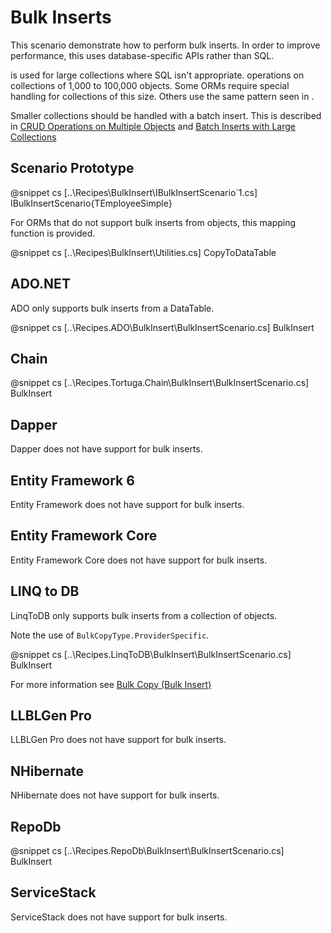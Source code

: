 ﻿# Bulk Inserts

This scenario demonstrate how to perform bulk inserts. In order to improve performance, this uses database-specific APIs rather than SQL. 

is used for large collections where SQL isn't appropriate.  operations on collections of 1,000 to 100,000 objects. Some ORMs require special handling for collections of this size. Others use the same pattern seen in .

Smaller collections should be handled with a batch insert. This is described in [CRUD Operations on Multiple Objects](MultipleCrud.htm) and [Batch Inserts with Large Collections](LargeBatch.htm)

## Scenario Prototype

@snippet cs [..\Recipes\BulkInsert\IBulkInsertScenario`1.cs] IBulkInsertScenario{TEmployeeSimple}

For ORMs that do not support bulk inserts from objects, this mapping function is provided.

@snippet cs [..\Recipes\BulkInsert\Utilities.cs] CopyToDataTable

## ADO.NET

ADO only supports bulk inserts from a DataTable.

@snippet cs [..\Recipes.ADO\BulkInsert\BulkInsertScenario.cs] BulkInsert

## Chain

@snippet cs [..\Recipes.Tortuga.Chain\BulkInsert\BulkInsertScenario.cs] BulkInsert

## Dapper

Dapper does not have support for bulk inserts.

## Entity Framework 6

Entity Framework does not have support for bulk inserts.

## Entity Framework Core

Entity Framework Core does not have support for bulk inserts.

## LINQ to DB

LinqToDB only supports bulk inserts from a collection of objects.

Note the use of `BulkCopyType.ProviderSpecific`.

@snippet cs [..\Recipes.LinqToDB\BulkInsert\BulkInsertScenario.cs] BulkInsert

For more information see [Bulk Copy (Bulk Insert)](https://linq2db.github.io/articles/sql/Bulk-Copy.html)

## LLBLGen Pro 

LLBLGen Pro does not have support for bulk inserts.

## NHibernate

NHibernate does not have support for bulk inserts.

## RepoDb

@snippet cs [..\Recipes.RepoDb\BulkInsert\BulkInsertScenario.cs] BulkInsert

## ServiceStack

ServiceStack does not have support for bulk inserts.
